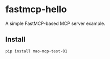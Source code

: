 # fastmcp-hello

A simple FastMCP-based MCP server example.

## Install
```bash
pip install mao-mcp-test-01

